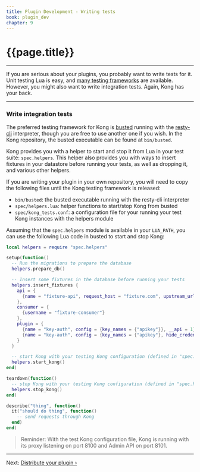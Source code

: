 ```yaml
---
title: Plugin Development - Writing tests
book: plugin_dev
chapter: 9
---
```


# {{page.title}}

---

If you are serious about your plugins, you probably want to write tests for it. Unit testing Lua is easy, and [many testing frameworks](http://lua-users.org/wiki/UnitTesting) are available. However, you might also want to write integration tests. Again, Kong has your back.

---

### Write integration tests

The preferred testing framework for Kong is [busted](http://olivinelabs.com/busted/) running with the [resty-cli](https://github.com/openresty/resty-cli) interpreter, though you are free to use another one if you wish. In the Kong repository, the busted executable can be found at `bin/busted`.

Kong provides you with a helper to start and stop it from Lua in your test suite: `spec.helpers`. This helper also provides you with ways to insert fixtures in your datastore before running your tests, as well as dropping it, and various other helpers.

If you are writing your plugin in your own repository, you will need to copy the following files until the Kong testing framework is released:

- `bin/busted`: the busted executable running with the resty-cli interpreter
- `spec/helpers.lua`: helper functions to start/stop Kong from busted
- `spec/kong_tests.conf`: a configuration file for your running your test Kong instances with the helpers module

Assuming that the `spec.helpers` module is available in your `LUA_PATH`, you can use the following Lua code in busted to start and stop Kong:

```lua
local helpers = require "spec.helpers"

setup(function()
  -- Run the migrations to prepare the database
  helpers.prepare_db()

  -- Insert some fixtures in the database before running your tests
  helpers.insert_fixtures {
    api = {
      {name = "fixture-api", request_host = "fixture.com", upstream_url = "http://mockbin.com"}
    },
    consumer = {
      {username = "fixture-consumer"}
    },
    plugin = {
      {name = "key-auth", config = {key_names = {"apikey"}}, __api = 1},
      {name = "key-auth", config = {key_names = {"apikey"}, hide_credentials = true}, __api = 2}
    }
  }

  -- start Kong with your testing Kong configuration (defined in "spec.helpers")
  helpers.start_kong()
end)

teardown(function()
  -- stop Kong with your testing Kong configuration (defined in "spec.helpers")
  helpers.stop_kong()
end)

describe("thing", function()
  it("should do thing", function()
    -- send requests through Kong
  end)
end)
```

> Reminder: With the test Kong configuration file, Kong is running with its proxy listening on port 8100 and Admin API on port 8101.

---

Next: [Distribute your plugin &rsaquo;]({{page.book.next}})
